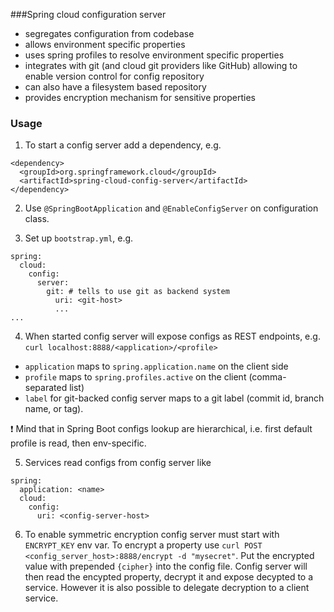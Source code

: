 ###Spring cloud configuration server

- segregates configuration from codebase
- allows environment specific properties
- uses spring profiles to resolve environment specific properties
- integrates with git (and cloud git providers like GitHub) allowing to enable version control for config repository
- can also have a filesystem based repository
- provides encryption mechanism for sensitive properties

### Usage

1. To start a config server add a dependency, e.g.
```
<dependency>
  <groupId>org.springframework.cloud</groupId>
  <artifactId>spring-cloud-config-server</artifactId>
</dependency>
```

2. Use `@SpringBootApplication` and `@EnableConfigServer` on configuration class.

3. Set up `bootstrap.yml`, e.g.
```
spring:
  cloud:
    config:
      server:
        git: # tells to use git as backend system
          uri: <git-host>
          ...
...
```

4. When started config server will expose configs as REST endpoints, e.g.
`curl localhost:8888/<application>/<profile>`
- `application` maps to `spring.application.name` on the client side
- `profile` maps to `spring.profiles.active` on the client (comma-separated list)
- `label` for git-backed config server maps to a git label (commit id, branch name, or tag).

:exclamation: Mind that in Spring Boot configs lookup are hierarchical, i.e. first default profile is read, then env-specific.

5. Services read configs from config server like
```
spring:
  application: <name>
  cloud:
    config:
      uri: <config-server-host>
```

6. To enable symmetric encryption config server must start with  `ENCRYPT_KEY` env var. 
To encrypt a property use `curl POST <config_server_host>:8888/encrypt -d "mysecret"`.
Put the encrypted value with prepended `{cipher}` into the config file.
Config server will then read the encypted property, decrypt it and expose decypted to a service. 
However it is also possible to delegate decryption to a client service.